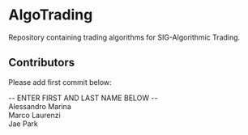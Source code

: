 # AlgoTrading
Repository containing trading algorithms for SIG-Algorithmic Trading.

## Contributors
Please add first commit below:

-- ENTER FIRST AND LAST NAME BELOW -- \
Alessandro Marina \
Marco Laurenzi \
Jae Park
